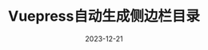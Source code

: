 ---
date: 2023-12-21
category:
 - 开发
 - 前端
tag:
 - Vue.js
 - 前端
 - Javascript
 - Vuepress
title: Vuepress自动生成侧边栏目录
---